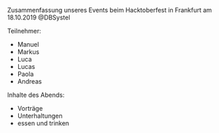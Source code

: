 Zusammenfassung unseres Events beim Hacktoberfest in Frankfurt am 18.10.2019 @DBSystel

Teilnehmer:
- Manuel
- Markus
- Luca
- Lucas
- Paola
- Andreas


Inhalte des Abends:
- Vorträge
- Unterhaltungen
- essen und trinken
